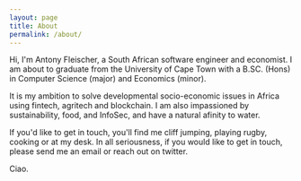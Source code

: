 ```yaml
---
layout: page
title: About
permalink: /about/
---
```

Hi, I'm Antony Fleischer, a South African software engineer and economist. I am about to graduate from the University of Cape Town with a B.SC. (Hons) in Computer Science (major) and Economics (minor). 

It is my ambition to solve developmental socio-economic issues in Africa using fintech, agritech and blockchain. I am also impassioned by sustainability, food, and InfoSec, and have a natural afinity to water. 

If you'd like to get in touch, you'll find me cliff jumping, playing rugby, cooking or at my desk. In all seriousness, if you would like to get in touch, please send me an email or reach out on twitter. 

Ciao. 
